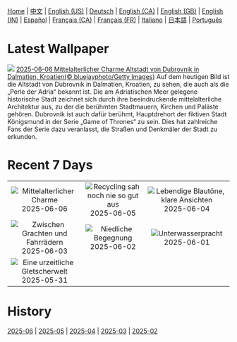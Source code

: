 [Home](../README.md) | [中文](zh-CN.md) | [English (US)](en-US.md) | [Deutsch](de-DE.md) | [English (CA)](en-CA.md) | [English (GB)](en-GB.md) | [English (IN)](en-IN.md) | [Español](es-ES.md) | [Français (CA)](fr-CA.md) | [Français (FR)](fr-FR.md) | [Italiano](it-IT.md) | [日本語](ja-JP.md) | [Português](pt-BR.md)

# Latest Wallpaper
![](https://www.bing.com/th?id=OHR.DubrovnikTwilight_DE-DE7732789552_UHD.jpg)
[2025-06-06 Mittelalterlicher Charme Altstadt von Dubrovnik in Dalmatien, Kroatien(© bluejayphoto/Getty Images)](https://www.bing.com/th?id=OHR.DubrovnikTwilight_DE-DE7732789552_UHD.jpg)
Auf dem heutigen Bild ist die Altstadt von Dubrovnik in Dalmatien, Kroatien, zu sehen, die auch als die „Perle der Adria“ bekannt ist. Die am Adriatischen Meer gelegene historische Stadt zeichnet sich durch ihre beeindruckende mittelalterliche Architektur aus, zu der die berühmten Stadtmauern, Kirchen und Paläste gehören. Dubrovnik ist auch dafür berühmt, Hauptdrehort der fiktiven Stadt Königsmund in der Serie „Game of Thrones“ zu sein. Dies hat zahlreiche Fans der Serie dazu veranlasst, die Straßen und Denkmäler der Stadt zu erkunden.

# Recent 7 Days
|  |  |  |
|:---:|:---:|:---:|
| ![](https://www.bing.com/th?id=OHR.DubrovnikTwilight_DE-DE7732789552_400x240.jpg "Mittelalterlicher Charme") 2025-06-06 | ![](https://www.bing.com/th?id=OHR.OlivaresMural_DE-DE8057580667_400x240.jpg "Recycling sah noch nie so gut aus") 2025-06-05 | ![](https://www.bing.com/th?id=OHR.CalaLuna_DE-DE8318114983_400x240.jpg "Lebendige Blautöne, klare Ansichten") 2025-06-04 |
| ![](https://www.bing.com/th?id=OHR.BicyclesUtrecht_DE-DE4256517633_400x240.jpg "Zwischen Grachten und Fahrrädern") 2025-06-03 | ![](https://www.bing.com/th?id=OHR.ChickAhnepark_DE-DE9261263631_400x240.jpg "Niedliche Begegnung") 2025-06-02 | ![](https://www.bing.com/th?id=OHR.GrandeTerreReef_DE-DE5368451110_400x240.jpg "Unterwasserpracht") 2025-06-01 |
| ![](https://www.bing.com/th?id=OHR.SwedenReserve_DE-DE3687449792_400x240.jpg "Eine urzeitliche Gletscherwelt") 2025-05-31 |  |  |

# History
[2025-06](../archives/wallpaper/de-DE/w_2025_06.md) | [2025-05](../archives/wallpaper/de-DE/w_2025_05.md) | [2025-04](../archives/wallpaper/de-DE/w_2025_04.md) | [2025-03](../archives/wallpaper/de-DE/w_2025_03.md) | [2025-02](../archives/wallpaper/de-DE/w_2025_02.md)
